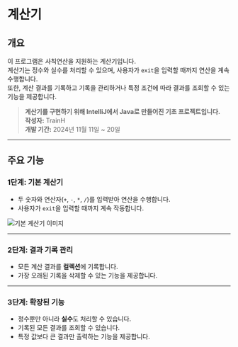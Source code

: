 # 계산기

## 개요
이 프로그램은 사칙연산을 지원하는 계산기입니다.  
계산기는 정수와 실수를 처리할 수 있으며, 사용자가 `exit`을 입력할 때까지 연산을 계속 수행합니다.  
또한, 계산 결과를 기록하고 기록을 관리하거나 특정 조건에 따라 결과를 조회할 수 있는 기능을 제공합니다.

> **계산기를 구현하기 위해 IntelliJ에서 Java로 만들어진 기초 프로젝트입니다.**  
> **작성자:** TrainH  
> **개발 기간:** 2024년 11월 11일 ~ 20일  

---

## 주요 기능

### 1단계: 기본 계산기
- 두 숫자와 연산자(`+`, `-`, `*`, `/`)를 입력받아 연산을 수행합니다.
- 사용자가 `exit`을 입력할 때까지 계속 작동합니다.

![기본 계산기 이미지](https://github.com/user-attachments/assets/9a0b27af-cb6e-4507-8545-75461ec5f2ba)

---

### 2단계: 결과 기록 관리
- 모든 계산 결과를 **컬렉션**에 기록합니다.
- 가장 오래된 기록을 삭제할 수 있는 기능을 제공합니다.

---

### 3단계: 확장된 기능
- 정수뿐만 아니라 **실수**도 처리할 수 있습니다.
- 기록된 모든 결과를 조회할 수 있습니다.
- 특정 값보다 큰 결과만 출력하는 기능을 제공합니다.
